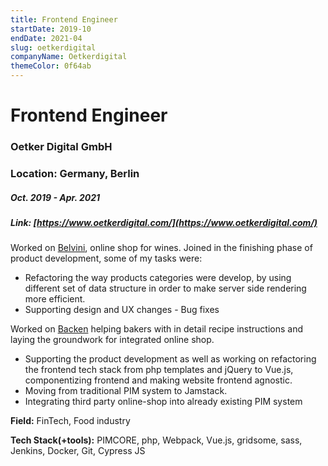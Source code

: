 ```yaml
---
title: Frontend Engineer
startDate: 2019-10
endDate: 2021-04
slug: oetkerdigital
companyName: Oetkerdigital
themeColor: 0f64ab
---
```


# Frontend Engineer

### Oetker Digital GmbH

### Location: Germany, Berlin

##### Oct. 2019 - Apr. 2021

##### Link: [https://www.oetkerdigital.com/](https://www.oetkerdigital.com/)

Worked on [Belvini](https://www.belvini.de/), online shop for wines.
Joined in the finishing phase of product development, some of my tasks were:

- Refactoring the way products categories were develop, by using different set of data structure in order to make server side rendering more efficient.
- Supporting design and UX changes - Bug fixes

Worked on [Backen](https://backen.de/) helping bakers with in detail recipe instructions and laying the groundwork for integrated online shop.

- Supporting the product development as well as working on refactoring the frontend tech stack from php templates and jQuery to Vue.js, componentizing frontend and making website frontend agnostic.
- Moving from traditional PIM system to Jamstack.
- Integrating third party online-shop into already existing PIM system

**Field:**
FinTech, Food industry

**Tech Stack(+tools):**
PIMCORE, php, Webpack, Vue.js, gridsome, sass, Jenkins, Docker, Git, Cypress JS

